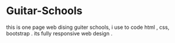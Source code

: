 # Guitar-Schools
this is one page web dising guiter schools, i use to code html , css, bootstrap . its fully responsive web design . 

